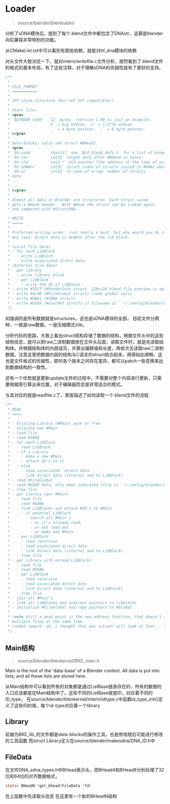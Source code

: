 # Loader
> source/blender/blenloader/

分析了sDNA模块后，提到了每个.blend文件中都包含了DNAstr，这算是blender向后兼容非常特别的功能。

从CMakeList.txt中可以看到有那些依赖，就是对bf_dna模块的依赖

对头文件大致浏览一下，就对intern/writefile.c文件分析，居然看到了.blend文件的格式的基本布局，有了这些注释，对于理解sDNA的优越性就有了更好的支持。

```c
/**
 *
 * FILE FORMAT
 * ===========
 *
 * IFF-style structure (but not IFF compatible!)
 *
 * Start file:
 * <pre>
 * `BLENDER_V100`  `12` bytes  (version 1.00 is just an example).
 *                 `V` = big endian, `v` = little endian.
 *                 `_` = 4 byte pointer, `-` = 8 byte pointer.
 * </pre>
 *
 * data-blocks: (also see struct #BHead).
 * <pre>
 * `bh.code`       `char[4]` see `BLO_blend_defs.h` for a list of known types.
 * `bh.len`        `int32` length data after #BHead in bytes.
 * `bh.old`        `void *` old pointer (the address at the time of writing the file).
 * `bh.SDNAnr`     `int32` struct index of structs stored in #DNA1 data.
 * `bh.nr`         `int32` in case of array: number of structs.
 * data
 * ...
 * ...
 * </pre>
 *
 * Almost all data in Blender are structures. Each struct saved
 * gets a BHead header.  With BHead the struct can be linked again
 * and compared with #StructDNA.

 * WRITE
 * =====
 *
 * Preferred writing order: (not really a must, but why would you do it random?)
 * Any case: direct data is ALWAYS after the lib block.
 *
 * (Local file data)
 * - for each LibBlock
 *   - write LibBlock
 *   - write associated direct data
 * (External file data)
 * - per library
 *   - write library block
 *   - per LibBlock
 *     - write the ID of LibBlock
 * - write #TEST (#RenderInfo struct. 128x128 blend file preview is optional).
 * - write #GLOB (#FileGlobal struct) (some global vars).
 * - write #DNA1 (#SDNA struct)
 * - write #USER (#UserDef struct) if filename is ``~/.config/blender/X.XX/config/startup.blend``.
 */ 
```

如强调的是所有数据就是structures，这也是sDNA模块的全部， 目前文件分两种，一就是raw数据，一是压缩模式zlib。

分析代码的思路，大致上看出struct结构存储了数据的结构，根据文件头中的这些结构信息，就可以把raw二进制数据放在文件头后面，读取文件时，就是先读取结构体，并根据结构体的内部成员，并算出偏移值和长度，再依次去读取raw二进制数据。注意这里把数据内部的结构与C语言的struct结合起来，用得如此顺畅，这也是文件格式的优越性，即时各个版本之间存在差异，都可以patch一些变换来达到数据结构的一致性。

还有一个优势就是更新update文件的过程中，不需要对整个内容进行更新，只需要根据索引算出来位置，对于编辑器而言是非常适合的模式。

与其对应的就是readfile.c了，里面描述了如何读取一个.blend文件的流程

```c
/**
 * READ
 * ====
 *
 * - Existing Library (#Main) push or free
 * - allocate new #Main
 * - load file
 * - read #SDNA
 * - for each LibBlock
 *   - read LibBlock
 *   - if a Library
 *     - make a new #Main
 *     - attach ID's to it
 *   - else
 *     - read associated 'direct data'
 *     - link direct data (internal and to LibBlock)
 * - read #FileGlobal
 * - read #USER data, only when indicated (file is `~/.config/blender/X.XX/config/userpref.blend`)
 * - free file
 * - per Library (per #Main)
 *   - read file
 *   - read #SDNA
 *   - find LibBlocks and attach #ID's to #Main
 *     - if external LibBlock
 *       - search all #Main's
 *         - or it's already read,
 *         - or not read yet
 *         - or make new #Main
 *   - per LibBlock
 *     - read recursive
 *     - read associated direct data
 *     - link direct data (internal and to LibBlock)
 *   - free file
 * - per Library with unread LibBlocks
 *   - read file
 *   - read #SDNA
 *   - per LibBlock
 *     - read recursive
 *     - read associated direct data
 *     - link direct data (internal and to LibBlock)
 *   - free file
 * - join all #Main's
 * - link all LibBlocks and indirect pointers to libblocks
 * - initialize #FileGlobal and copy pointers to #Global
 *
 * \note Still a weak point is the new-address function, that doesn't solve reading from
 * multiple files at the same time.
 * (added remark: oh, i thought that was solved? will look at that... (ton).
 */ 
```

## Main结构
> source/blender/blenkernel/BKE_main.h

Main is the root of the 'data-base' of a Blender context. All data is put into lists, and all these lists are stored here.

从Main结构中可以看到所有的对象都是通过ListBase链表存在的，所有的数据的入口应该都是在Main结构中了。这些不同的ListBase就是ID，对应着不同的ID_type， 在source/blender/blenkernel/intern/idtype.c中函数id_type_init()定义了这些ID的值，每个id-type对应着一个library


## Library

前缀为BKE_lib_的文件都是data-blocks的操作工具，也是修改随后可能进行修改的工具函数
而struct Library定义在source/blender/makesdna/DNA_ID.h中

## FileData
在文件DNA_sdna_types.h中BHead表示头，而BHead4和BHead8分别处理了32位和64位的对齐数据格式， 
```c
static BHeadN *get_bhead(FileData *fd)
```
在上函数中先读取头信息
在这里有一个新的BHeadN结构
